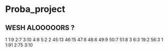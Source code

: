 # Proba_project
## WESH ALOOOOORS ?
1 1:9 2:7 3:10 4:8 5:2 
2 45:13 46:15 47:8 48:6 49:9 50:7 51:8 
3 6:3 19:2 56:3
1 1:91 2:75 3:10
